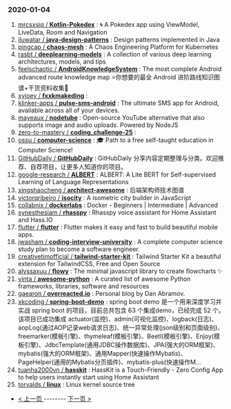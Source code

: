 ### 2020-01-04 
1. [
        mrcsxsiq /
**Kotlin-Pokedex**](https://github.com/mrcsxsiq/Kotlin-Pokedex) : 🌀 A Pokedex app using ViewModel, LiveData, Room and Navigation
1. [
        iluwatar /
**java-design-patterns**](https://github.com/iluwatar/java-design-patterns) : Design patterns implemented in Java
1. [
        pingcap /
**chaos-mesh**](https://github.com/pingcap/chaos-mesh) : A Chaos Engineering Platform for Kubernetes
1. [
        rasbt /
**deeplearning-models**](https://github.com/rasbt/deeplearning-models) : A collection of various deep learning architectures, models, and tips
1. [
        feelschaotic /
**AndroidKnowledgeSystem**](https://github.com/feelschaotic/AndroidKnowledgeSystem) : The most complete Android advanced route knowledge map ⭐️你想要的最全 Android 进阶路线知识图谱+干货资料收集🚀
1. [
        xyjoey /
**fxxkmakeding**](https://github.com/xyjoey/fxxkmakeding) : 
1. [
        klinker-apps /
**pulse-sms-android**](https://github.com/klinker-apps/pulse-sms-android) : The ultimate SMS app for Android, available across all of your devices.
1. [
        mayeaux /
**nodetube**](https://github.com/mayeaux/nodetube) : Open-source YouTube alternative that also supports image and audio uploads. Powered by NodeJS
1. [
        zero-to-mastery /
**coding_challenge-25**](https://github.com/zero-to-mastery/coding_challenge-25) : 
1. [
        ossu /
**computer-science**](https://github.com/ossu/computer-science) : 🎓 Path to a free self-taught education in Computer Science!
1. [
        GitHubDaily /
**GitHubDaily**](https://github.com/GitHubDaily/GitHubDaily) : GitHubDaily 分享内容定期整理与分类。欢迎推荐、自荐项目，让更多人知道你的项目。
1. [
        google-research /
**ALBERT**](https://github.com/google-research/ALBERT) : ALBERT: A Lite BERT for Self-supervised Learning of Language Representations
1. [
        xingshaocheng /
**architect-awesome**](https://github.com/xingshaocheng/architect-awesome) : 后端架构师技术图谱
1. [
        victorqribeiro /
**isocity**](https://github.com/victorqribeiro/isocity) : A isometric city builder in JavaScript
1. [
        collabnix /
**dockerlabs**](https://github.com/collabnix/dockerlabs) : Docker - Beginners | Intermediate | Advanced
1. [
        synesthesiam /
**rhasspy**](https://github.com/synesthesiam/rhasspy) : Rhasspy voice assistant for Home Assistant and Hass.IO
1. [
        flutter /
**flutter**](https://github.com/flutter/flutter) : Flutter makes it easy and fast to build beautiful mobile apps.
1. [
        jwasham /
**coding-interview-university**](https://github.com/jwasham/coding-interview-university) : A complete computer science study plan to become a software engineer.
1. [
        creativetimofficial /
**tailwind-starter-kit**](https://github.com/creativetimofficial/tailwind-starter-kit) : Tailwind Starter Kit a beautiful extension for TailwindCSS, Free and Open Source
1. [
        alyssaxuu /
**flowy**](https://github.com/alyssaxuu/flowy) : The minimal javascript library to create flowcharts ✨
1. [
        vinta /
**awesome-python**](https://github.com/vinta/awesome-python) : A curated list of awesome Python frameworks, libraries, software and resources
1. [
        gaearon /
**overreacted.io**](https://github.com/gaearon/overreacted.io) : Personal blog by Dan Abramov.
1. [
        xkcoding /
**spring-boot-demo**](https://github.com/xkcoding/spring-boot-demo) : spring boot demo 是一个用来深度学习并实战 spring boot 的项目，目前总共包含 63 个集成demo，已经完成 52 个。 该项目已成功集成 actuator(监控)、admin(可视化监控)、logback(日志)、aopLog(通过AOP记录web请求日志)、统一异常处理(json级别和页面级别)、freemarker(模板引擎)、thymeleaf(模板引擎)、Beetl(模板引擎)、Enjoy(模板引擎)、JdbcTemplate(通用JDBC操作数据库)、JPA(强大的ORM框架)、mybatis(强大的ORM框架)、通用Mapper(快速操作Mybatis)、PageHelper(通用的Mybatis分页插件)、mybatis-plus(快速操作M…
1. [
        tuanha2000vn /
**hasskit**](https://github.com/tuanha2000vn/hasskit) : HassKit is a Touch-Friendly - Zero Config App to help users instantly start using Home Assistant
1. [
        torvalds /
**linux**](https://github.com/torvalds/linux) : Linux kernel source tree 

- [ < 上一页 ](https://github.com/able8/github-trending-daily-record/blob/master/2020-01-03.md) -------- [ 下一页 > ](https://github.com/able8/github-trending-daily-record/blob/master/2020-01-05.md)